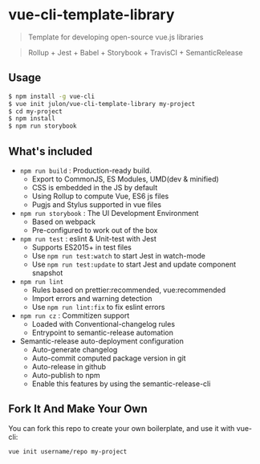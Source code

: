 # vue-cli-template-library

> Template for developing open-source vue.js libraries

> Rollup + Jest + Babel + Storybook + TravisCI + SemanticRelease

## Usage

```bash
$ npm install -g vue-cli
$ vue init julon/vue-cli-template-library my-project
$ cd my-project
$ npm install
$ npm run storybook
```

## What's included

* `npm run build` : Production-ready build.
  * Export to CommonJS, ES Modules, UMD(dev & minified)
  * CSS is embedded in the JS by default
  * Using Rollup to compute Vue, ES6 js files
  * Pugjs and Stylus supported in vue files
* `npm run storybook` : The UI Development Environment
  * Based on webpack
  * Pre-configured to work out of the box
* `npm run test` : eslint & Unit-test with Jest
  * Supports ES2015+ in test files
  * Use `npm run test:watch` to start Jest in watch-mode
  * Use `npm run test:update` to start Jest and update component snapshot
* `npm run lint`
  * Rules based on prettier:recommended, vue:recommended
  * Import errors and warning detection
  * Use `npm run lint:fix` to fix eslint errors
* `npm run cz` : Commitizen support
  * Loaded with Conventional-changelog rules
  * Entrypoint to semantic-release automation
* Semantic-release auto-deployment configuration
  * Auto-generate changelog
  * Auto-commit computed package version in git
  * Auto-release in github
  * Auto-publish to npm
  * Enable this features by using the semantic-release-cli


## Fork It And Make Your Own
You can fork this repo to create your own boilerplate, and use it with vue-cli:
```bash
vue init username/repo my-project
```